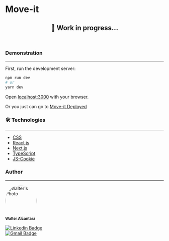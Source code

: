 # Move-it

<h2 align="center">
🚀 Work in progress...
</h2>

</br>

### Demonstration

---

First, run the development server:

```bash
npm run dev
# or
yarn dev
```

Open [localhost:3000](http://localhost:3000) with your browser.

Or you just can go to [Move-it Deployed](https://move-it-wmalcantara.vercel.app)


### 🛠 Technologies

---
- [CSS](https://www.w3schools.com/Css/)
- [React.js](https://reactjs.org)
- [Next.js](https://nextjs.org/)
- [TypeScript](https://www.typescriptlang.org)
- [JS-Cookie](https://github.com/js-cookie/js-cookie)


### Author

---

<a href="https://www.linkedin.com/in/walteralcantara">
    <img style="border-radius: 50%;" src="https://avatars.githubusercontent.com/u/62845650?s=460&u=536d7505af5721e2227c1cce3fcce772a43107c0&v=4" width="100px;" alt="Walter's Photo"/>
    </br>
    <sub><b>Walter Alcantara</b></sub>
 </a>

[![Linkedin Badge](https://img.shields.io/badge/-Walter_Alcantara-blue?style=flat-square&logo=Linkedin&logoColor=white&link=https://www.linkedin.com/in/walteralcantara/)](https://www.linkedin.com/in/walteralcantara) </br>
[![Gmail Badge](https://img.shields.io/badge/-waltermalcantara@gmail.com-c14438?style=flat-square&logo=Gmail&logoColor=white&link=mailto:waltermalcantara@gmail.com)](mailto:waltermalcantara@gmail.com)
